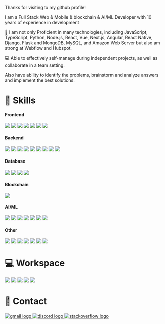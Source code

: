 Thanks for visiting to my github profile!

I am a Full Stack Web & Mobile & blockchain & AI/ML Developer with 10 years of experience in development

🧰 I am not only Proficient in many technologies, including JavaScript, TypeScript, Python, Node.js, React, Vue, Next.js, Angular, React Native, Django, Flask and MongoDB, MySQL, and Amazon Web Server but also am strong at Webflow and Hubspot.

💻 Able to effectively self-manage during independent projects, as well as collaborate in a team setting.

Also have ability to identify the problems, brainstorm and analyze answers and implement the best solutions.

# 🚀 Skills

#### Frontend

![](https://img.shields.io/badge/JavaScript-323330?style=flat&logo=javascript&logoColor=F7DF1E)
![](https://img.shields.io/badge/TypeScript-007ACC?style=flat&logo=typescript&logoColor=white)
![](https://img.shields.io/badge/React-20232A?style=flat&logo=react&logoColor=61DAFB)
![](https://img.shields.io/badge/Vue.js-35495E?style=flat&logo=vue.js&logoColor=4FC08D)
![](https://img.shields.io/badge/Next.js-0082C9?style=flat&logo=next.js&logoColor=white)
![](https://img.shields.io/badge/Nuxt.js-0092C9?style=flat&logo=nuxt.js&logoColor=white)
![](https://img.shields.io/badge/Tailwind_CSS-38B2AC?style=flat&logo=tailwind-css&logoColor=white)

#### Backend

![](https://img.shields.io/badge/Python-323330?style=flat&logo=python&logoColor=green)
![](https://img.shields.io/badge/Go-00ADD8?style=flat&logo=go&logoColor=white)
![](https://img.shields.io/badge/Rust-000000?style=flat&logo=rust&logoColor=white)
![](https://img.shields.io/badge/PHP-777BB4?style=flat&logo=php&logoColor=white)
![](https://img.shields.io/badge/Laravel-FF2D20?style=flat&logo=laravel&logoColor=white)
![](https://img.shields.io/badge/Node.js-43853D?style=flat&logo=node.js&logoColor=white)
![](https://img.shields.io/badge/-NestJs-ea2845?style=flat&logo=nestjs&logoColor=white)
![](https://img.shields.io/badge/Django-323330?style=flat&logo=django&logoColor=white)
![](https://img.shields.io/badge/Flask-323330?style=flat&logo=flask&logoColor=white)

#### Database

![](https://img.shields.io/badge/MySQL-00000F?style=flat&logo=mysql&logoColor=white)
![](https://img.shields.io/badge/PostgreSQL-316192?style=flat&logo=postgresql&logoColor=white)
![](https://img.shields.io/badge/MongoDB-4EA94B?style=flat&logo=mongodb&logoColor=white)
![](https://img.shields.io/badge/Redis-%23DD0031.svg?&style=flat&logo=redis&logoColor=white)

#### Blockchain
![](https://img.shields.io/badge/Ethereum-3C3C3D?style=flat&logo=Ethereum&logoColor=white)

#### AI/ML
![](https://img.shields.io/badge/Pandas-3C3C3D?style=flat&logo=pandas&logoColor=white)
![](https://img.shields.io/badge/PyTorch-3C3C3D?style=flat&logo=pytorch&logoColor=white)
![](https://img.shields.io/badge/Tensorflow-3C3C3D?style=flat&logo=tensorflow&logoColor=white)
![](https://img.shields.io/badge/Numpy-3C3C3D?style=flat&logo=numpy&logoColor=white)
![](https://img.shields.io/badge/Scikitlearn-3C3C3D?style=flat&logo=scikitlearn&logoColor=white)
![](https://img.shields.io/badge/Keras-3C3C3D?style=flat&logo=keras&logoColor=white)
![](https://img.shields.io/badge/Openai-3C3C3D?style=flat&logo=openai&logoColor=white)

#### Other

![](https://img.shields.io/badge/GIT-E44C30?style=flat&logo=git&logoColor=white)
![](https://img.shields.io/badge/Docker-%23DD0031.svg?&style=flat&logo=docker&logoColor=white)
![](https://img.shields.io/badge/Kubernetes-%23DD5531.svg?&style=flat&logo=kubernetes&logoColor=white)
![](https://img.shields.io/badge/Nginx-%23009639.svg?style=flat&logo=nginx&logoColor=white)
![](https://img.shields.io/badge/Figma-F24E1E?style=flat&logo=figma&logoColor=white)
![](https://img.shields.io/badge/Jira-0052CC?style=flat&logo=Jira&logoColor=white)
![](https://img.shields.io/badge/AWS-3352CC?style=flat&logo=amazonwebservices&logoColor=white)

# 💻 Workspace

![](https://img.shields.io/badge/Intel-Core_i7_11th-0071C5?style=flat&logo=intel&logoColor=white)
![](https://img.shields.io/badge/NVIDIA-GeForce_RTX3060-76B900?style=flat&logo=nvidia&logoColor=white)
![](https://img.shields.io/badge/Windows-0078D6?style=flat&logo=windows&logoColor=white)
![](https://img.shields.io/badge/Ubuntu-E95420?style=flat&logo=ubuntu&logoColor=white)
![](https://img.shields.io/badge/Visual_Studio_Code-0078D4?style=flat&logo=visual%20studio%20code&logoColor=white)

# 📱 Contact

###

<div align="left">
  <a href="mailto:champion5star247963@gmail.com" target="_blank">
    <img src="https://img.shields.io/static/v1?message=Gmail&logo=gmail&label=&color=D14836&logoColor=white&labelColor=&style=flat"  alt="gmail logo"  />
  </a>
  <a href="#" target="_blank">
    <img src="https://img.shields.io/static/v1?message=Discord&logo=discord&label=&color=7289DA&logoColor=white&labelColor=&style=flat" alt="discord logo"  />
  </a>
  <a href="https://stackoverflow.com/users/20315389/highdevwizards" target="_blank">
    <img src="https://img.shields.io/stackexchange/stackoverflow/t/flat" alt="stackoverflow logo"  />
  </a> 
</div>

###
